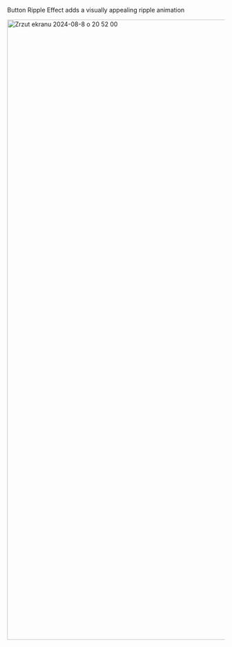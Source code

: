 Button Ripple Effect adds a visually appealing ripple animation

<img width="1437" alt="Zrzut ekranu 2024-08-8 o 20 52 00" src="https://github.com/user-attachments/assets/f0f67193-0535-44cf-8ff5-b32356baa262">
